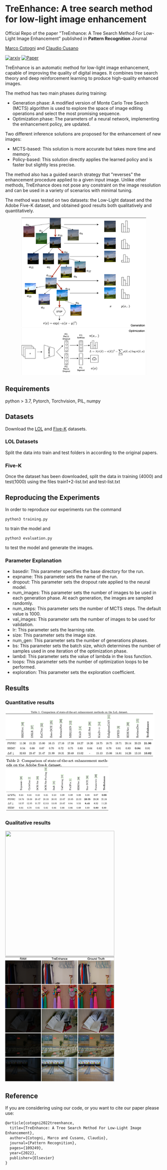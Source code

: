 # TreEnhance: A tree search method for low-light image enhancement

Official Repo of the paper "TreEnhance:  A Tree Search Method For Low-Light Image Enhancement" published in **Pattern Recognition** Journal

[Marco Cotogni](https://scholar.google.com/citations?user=8PUz5lAAAAAJ&hl=it) and [Claudio Cusano](https://scholar.google.com/citations?hl=it&user=lhZpU_8AAAAJ&view_op=list_works&sortby=pubdate)

[![arxiv](https://img.shields.io/badge/arXiv-red)](https://arxiv.org/pdf/2205.12639.pdf) [![Paper](https://img.shields.io/badge/Journal-brightgreen)](https://www.sciencedirect.com/science/article/abs/pii/S0031320322007282?via%3Dihub)

TreEnhance is an automatic method for low-light image enhancement, capable of improving the quality of digital images. It combines tree search theory and deep reinforcement learning to produce high-quality enhanced images.

The method has two main phases during training:

- Generation phase: A modified version of Monte Carlo Tree Search (MCTS) algorithm is used to explore the space of image editing operations and select the most promising sequence.
- Optimization phase: The parameters of a neural network, implementing the enhancement policy, are updated.

Two different inference solutions are proposed for the enhancement of new images:

- MCTS-based: This solution is more accurate but takes more time and memory.
- Policy-based: This solution directly applies the learned policy and is faster but slightly less precise.

The method also has a guided search strategy that "reverses" the enhancement procedure applied to a given input image. Unlike other methods, TreEnhance does not pose any constraint on the image resolution and can be used in a variety of scenarios with minimal tuning.

The method was tested on two datasets: the Low-Light dataset and the Adobe Five-K dataset, and obtained good results both qualitatively and quantitatively.

<p align="center">
<img src="figs/tree.png" width="400" height="350"/>
<br/>
<img src="figs/opt.png" width="400" height="150" />
</p>

## Requirements
python > 3.7, Pytorch, Torchvision, PIL, numpy

## Datasets
Download the [LOL](https://daooshee.github.io/BMVC2018website/) and [Five-K](https://data.csail.mit.edu/graphics/fivek/) datasets.

### LOL Datasets 
Split the data into train and test folders in according to the original papers.

### Five-K
Once the dataset has been downloaded, split the data in training (4000) and test(1000) using the files train1+2-list.txt and test-list.txt

## Reproducing the Experiments

In order to reproduce our experiments run the command

```
python3 training.py
```
to train the model and
```
python3 evaluation.py
```
to test the model and generate the images.


### Parameter Explanation

- basedir: This parameter specifies the base directory for the run.
- expname: This parameter sets the name of the run.
- dropout: This parameter sets the dropout rate applied to the neural model.
- num_images: This parameter sets the number of images to be used in each generation phase. At each generation, the images are sampled randomly.
- num_steps: This parameter sets the number of MCTS steps. The default value is 1000.
- val_images: This parameter sets the number of images to be used for validation.
- lr: This parameter sets the learning rate.
- size: This parameter sets the image size.
- num_gen: This parameter sets the number of generations phases.
- bs: This parameter sets the batch size, which determines the number of samples used in one iteration of the optimization phase.
- lambd: This parameter sets the value of lambda in the loss function.
- loops: This parameter sets the number of optimization loops to be performed.
- exploration:  This parameter sets the exploration coefficient.



## Results

### Quantitative results
<p float="left">
  <img src="figs/lol_t.png" height=150 width="auto"/>
  <img src="figs/five-k.png" height=170 width="auto"/>
</p>

### Qualitative results
<p float="left">
  <img src="figs/grid.png" width="350" height="400" />
  <img src="figs/lol.png" width="350" height="400" />
</p>

## Reference
If you are considering using our code, or you want to cite our paper please use:

```
@article{cotogni2022treenhance,
  title={TreEnhance: A Tree Search Method For Low-Light Image Enhancement},
  author={Cotogni, Marco and Cusano, Claudio},
  journal={Pattern Recognition},
  pages={109249},
  year={2022},
  publisher={Elsevier}
}
```

